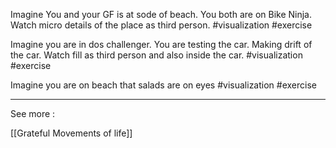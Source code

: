 Imagine You and your GF is at sode of beach. You both are on Bike Ninja.
Watch micro details of the place as third person.
#visualization #exercise 

Imagine you are in dos challenger. You are testing the car. Making drift of the car.  Watch fill as third person and also inside the car.
#visualization #exercise 

Imagine you are on beach that salads are on eyes
#visualization #exercise 

----

See more :

[[Grateful Movements of life]]